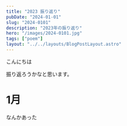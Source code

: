 ```yaml
---
title: "2023 振り返り"
pubDate: "2024-01-01"
slug: "2024-0101"
description: "2023年の振り返り"
hero: "/images/2024-0101.jpg"
tags: ["poem"]
layout: "../../layouts/BlogPostLayout.astro"
---
```


こんにちは

振り返ろうかなと思います。

# 1月

なんかあった